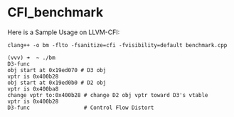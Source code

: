 # CFI_benchmark


Here is a Sample Usage on LLVM-CFI:


```
clang++ -o bm -flto -fsanitize=cfi -fvisibility=default benchmark.cpp

(vvv) ➜  ~ ./bm
D3-func
obj start at 0x19ed070 # D3 obj
vptr is 0x400b28
obj start at 0x19ed0b0 # D2 obj
vptr is 0x400ba8
change vptr to:0x400b28 # change D2 obj vptr toward D3's vtable
vptr is 0x400b28
D3-func                 # Control Flow Distort
```

